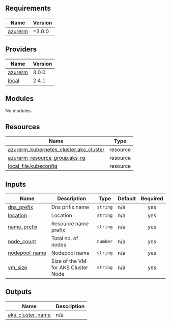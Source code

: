 <!-- BEGIN_TF_DOCS -->
## Requirements

| Name | Version |
|------|---------|
| <a name="requirement_azurerm"></a> [azurerm](#requirement\_azurerm) | =3.0.0 |

## Providers

| Name | Version |
|------|---------|
| <a name="provider_azurerm"></a> [azurerm](#provider\_azurerm) | 3.0.0 |
| <a name="provider_local"></a> [local](#provider\_local) | 2.4.1 |

## Modules

No modules.

## Resources

| Name | Type |
|------|------|
| [azurerm_kubernetes_cluster.aks_cluster](https://registry.terraform.io/providers/hashicorp/azurerm/3.0.0/docs/resources/kubernetes_cluster) | resource |
| [azurerm_resource_group.aks_rg](https://registry.terraform.io/providers/hashicorp/azurerm/3.0.0/docs/resources/resource_group) | resource |
| [local_file.kubeconfig](https://registry.terraform.io/providers/hashicorp/local/latest/docs/resources/file) | resource |

## Inputs

| Name | Description | Type | Default | Required |
|------|-------------|------|---------|:--------:|
| <a name="input_dns_prefix"></a> [dns\_prefix](#input\_dns\_prefix) | Dns prifix name | `string` | n/a | yes |
| <a name="input_location"></a> [location](#input\_location) | Location | `string` | n/a | yes |
| <a name="input_name_prefix"></a> [name\_prefix](#input\_name\_prefix) | Resource name prefix | `string` | n/a | yes |
| <a name="input_node_count"></a> [node\_count](#input\_node\_count) | Total no. of nodes | `number` | n/a | yes |
| <a name="input_nodepool_name"></a> [nodepool\_name](#input\_nodepool\_name) | Nodepool name | `string` | n/a | yes |
| <a name="input_vm_size"></a> [vm\_size](#input\_vm\_size) | Size of the VM for AKS Cluster Node | `string` | n/a | yes |

## Outputs

| Name | Description |
|------|-------------|
| <a name="output_aks_cluster_name"></a> [aks\_cluster\_name](#output\_aks\_cluster\_name) | n/a |
<!-- END_TF_DOCS -->